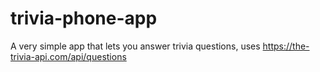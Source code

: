 # trivia-phone-app

A very simple app that lets you answer trivia questions, uses https://the-trivia-api.com/api/questions
